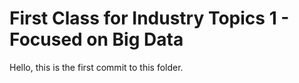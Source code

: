 # First Class for Industry Topics 1 - Focused on Big Data

Hello, this is the first commit to this folder.
